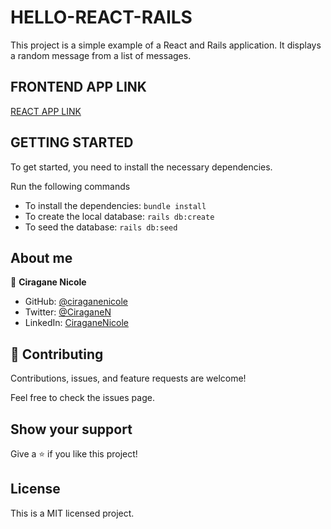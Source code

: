 # HELLO-REACT-RAILS

This project is a simple example of a React and Rails application. It displays a random message from a list of messages.

## FRONTEND APP LINK

[REACT APP LINK](https://github.com/ciraganenicole/hello-react-frontend)

## GETTING STARTED

To get started, you need to install the necessary dependencies.

Run the following commands

- To install the dependencies: `bundle install`
- To create the local database: `rails db:create`
- To seed the database: `rails db:seed`

## About me

👤 **Ciragane Nicole**

- GitHub: [@ciraganenicole](https://github.com/ciraganenicole)
- Twitter: [@CiraganeN](https://twitter.com/CiraganeN)
- LinkedIn: [CiraganeNicole](https://linkedin.com/in/nicole-ciragane-19a3071bb)

## 🤝 Contributing

Contributions, issues, and feature requests are welcome!

Feel free to check the issues page.

## Show your support

Give a ⭐️ if you like this project!

## License

This is a MIT licensed project.
